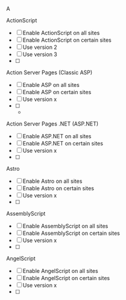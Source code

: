 A

ActionScript

- [ ] Enable ActionScript on all sites
- [ ] Enable ActionScript on certain sites
- [ ] Use version 2
- [ ] Use version 3
- [ ] 

Action Server Pages (Classic ASP)

- [ ] Enable ASP on all sites
- [ ] Enable ASP on certain sites
- [ ] Use version x
- [ ] -

Action Server Pages .NET (ASP.NET)

- [ ] Enable ASP.NET on all sites
- [ ] Enable ASP.NET on certain sites
- [ ] Use version x
- [ ] 

Astro

- [ ] Enable Astro on all sites
- [ ] Enable Astro on certain sites
- [ ] Use version x
- [ ] 

AssemblyScript

- [ ] Enable AssemblyScript on all sites
- [ ] Enable AssemblyScript on certain sites
- [ ] Use version x
- [ ] 

AngelScript
 
- [ ] Enable AngelScript on all sites
- [ ] Enable AngelScript on certain sites
- [ ] Use version x
- [ ] 
